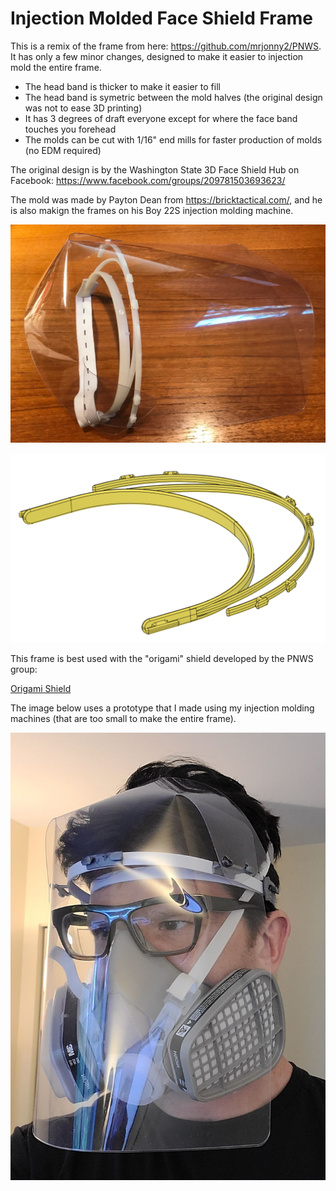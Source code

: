# Injection Molded Face Shield Frame

This is a remix of the frame from here: https://github.com/mrjonny2/PNWS. It has only a few minor changes, designed to make
it easier to injection mold the entire frame.

* The head band is thicker to make it easier to fill
* The head band is symetric between the mold halves (the original design was not to ease 3D printing)
* It has 3 degrees of draft everyone except for where the face band touches you forehead
* The molds can be cut with 1/16" end mills for faster production of molds (no EDM required)

The original design is by the Washington State 3D Face Shield Hub on Facebook: https://www.facebook.com/groups/209781503693623/

The mold was made by Payton Dean from https://bricktactical.com/, and he is
also makign the frames on his Boy 22S injection molding machine.

![Frame and Shield](IMG_1023_Cropped.jpg)

![Frame](IMFrame.PNG)

This frame is best used with the "origami" shield developed by the PNWS group:

[Origami Shield](https://github.com/mrjonny2/PNWS/tree/master/128827-02%20FABRICATION%20PACKAGE/128839%20FACESHIELD%20ORIGAMI%20PNWS)

The image below uses a prototype that I made using my injection molding machines (that are too small to make the entire frame).

![Shield](OrigamiShield.jpg)